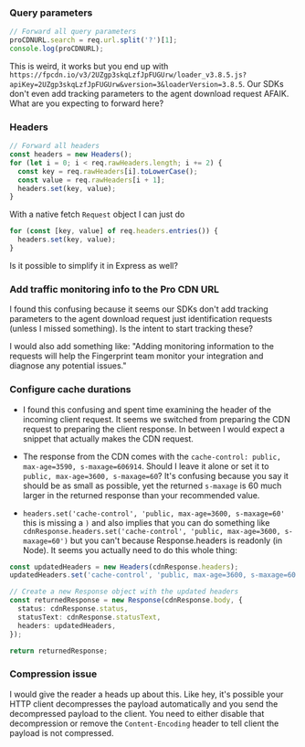 ### Query parameters

```js
// Forward all query parameters
proCDNURL.search = req.url.split('?')[1];
console.log(proCDNURL);
```

This is weird, it works but you end up with `https://fpcdn.io/v3/2UZgp3skqLzfJpFUGUrw/loader_v3.8.5.js?apiKey=2UZgp3skqLzfJpFUGUrw&version=3&loaderVersion=3.8.5`. Our SDKs don't even add tracking parameters to the agent download request AFAIK. What are you expecting to forward here?

### Headers

```ts
// Forward all headers
const headers = new Headers();
for (let i = 0; i < req.rawHeaders.length; i += 2) {
  const key = req.rawHeaders[i].toLowerCase();
  const value = req.rawHeaders[i + 1];
  headers.set(key, value);
}
```

With a native fetch `Request` object I can just do

```ts
for (const [key, value] of req.headers.entries()) {
  headers.set(key, value);
}
```

Is it possible to simplify it in Express as well?

### Add traffic monitoring info to the Pro CDN URL

I found this confusing because it seems our SDKs don't add tracking parameters to the agent download request just identification requests (unless I missed something). Is the intent to start tracking these?

I would also add something like: "Adding monitoring information to the requests will help the Fingerprint team monitor your integration and diagnose any potential issues."

### Configure cache durations

- I found this confusing and spent time examining the header of the incoming client request. It seems we switched from preparing the CDN request to preparing the client response. In between I would expect a snippet that actually makes the CDN request.

- The response from the CDN comes with the `cache-control: public, max-age=3590, s-maxage=606914`. Should I leave it alone or set it to `public, max-age=3600, s-maxage=60`? It's confusing because you say it should be as small as possible, yet the returned `s-maxage` is 60 much larger in the returned response than your recommended value.

- `headers.set('cache-control', 'public, max-age=3600, s-maxage=60'` this is missing a `)` and also implies that you can do something like `cdnResponse.headers.set('cache-control', 'public, max-age=3600, s-maxage=60')` but you can't because Response.headers is readonly (in Node). It seems you actually need to do this whole thing:

```ts
const updatedHeaders = new Headers(cdnResponse.headers);
updatedHeaders.set('cache-control', 'public, max-age=3600, s-maxage=60');

// Create a new Response object with the updated headers
const returnedResponse = new Response(cdnResponse.body, {
  status: cdnResponse.status,
  statusText: cdnResponse.statusText,
  headers: updatedHeaders,
});

return returnedResponse;
```

### Compression issue

I would give the reader a heads up about this. Like hey, it's possible your HTTP client decompresses the payload automatically and you send the decompressed payload to the client. You need to either disable that decompression or remove the `Content-Encoding` header to tell client the payload is not compressed.
